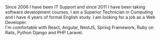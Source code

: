 Since 2006 I have been IT Support and since 2011 I have been taking software development courses, I am a Superior Technician in Computing and I have 4 years of formal English study. I am looking for a job as a Web Developer.\
I'm comfortable with React, Angular, NestJS, Spring Framework, Ruby on Rails, Python Django and PHP Laravel.
